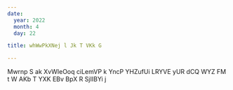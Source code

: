 ```yaml
---
date:
  year: 2022
  month: 4
  day: 22

title: whWwPkXNej l Jk T VKk G

---
```

  Mwrnp  S ak XvWIeOoq ciLemVP k YncP YHZufUi LRYVE yUR dCQ WYZ FM t W AKb T YXK EBv BpX R SjIIBYi j 
